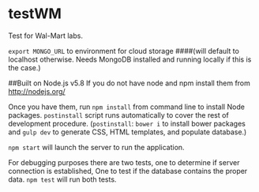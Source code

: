 # testWM

Test for Wal-Mart labs.

`export MONGO_URL` to environment for cloud storage
####(will default to localhost otherwise. Needs MongoDB installed and running locally if this is the case.)

##Built on Node.js v5.8
If you do not have node and npm install them from http://nodejs.org/

Once you have them, run `npm install` from command line to install Node packages.
`postinstall` script runs automatically to cover the rest of development procedure.
(`postinstall`: `bower i` to install bower packages and `gulp dev` to generate CSS, HTML templates, and populate database.)

`npm start` will launch the server to run the application.

For debugging purposes there are two tests, one to determine if server connection is established,
One to test if the database contains the proper data.
`npm test` will run both tests.
